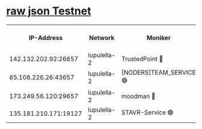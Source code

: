 [raw json Testnet](https://rpc-check.jaclalt.stavr.tech/jaclalt/rpc-jaclalt-result.json)
=

<table><tr><th>IP-Address</th><th>Network</th><th>Moniker</th><th>Latest Block Height</th><th>Earliest Block Height</th><th>Catching Up</th><th>Tx Index</th><th>Voting Power</th><th>Scan Time</th></tr><tr><td>142.132.202.92:26857</td><td>lupulella-2</td><td>TrustedPoint 🔴</td><td>6846329</td><td>6282001</td><td>False</td><td>off</td><td>5</td><td>2024-02-26T13:21:02.229710072UTC</td></tr><tr><td>65.108.226.26:43657</td><td>lupulella-2</td><td>[NODERS]TEAM_SERVICE 🟢</td><td>6846329</td><td>6282001</td><td>False</td><td>on</td><td>0</td><td>2024-02-26T13:21:02.616957818UTC</td></tr><tr><td>173.249.56.120:29657</td><td>lupulella-2</td><td>moodman 🔴</td><td>6846329</td><td>6746329</td><td>False</td><td>off</td><td>1075134</td><td>2024-02-26T13:21:01.967240370UTC</td></tr><tr><td>135.181.210.171:19127</td><td>lupulella-2</td><td>STAVR-Service 🟢</td><td>6846328</td><td>6846001</td><td>False</td><td>on</td><td>0</td><td>2024-02-26T13:20:53.346380715UTC</td></tr></table>
